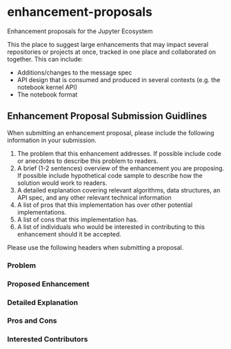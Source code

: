 # enhancement-proposals

Enhancement proposals for the Jupyter Ecosystem

This the place to suggest large enhancements that may impact several repositories or projects at once, tracked in one place and collaborated on together. This can include:

* Additions/changes to the message spec
* API design that is consumed and produced in several contexts (e.g. the notebook kernel API)
* The notebook format

## Enhancement Proposal Submission Guidlines

When submitting an enhancement proposal, please include the following information in your submission.

1. The problem that this enhancement addresses. If possible include code or anecdotes to describe this problem to readers.
2. A brief (1-2 sentences) overview of the enhancement you are proposing. If possible include hypothetical code sample to describe how the solution would work to readers.
3. A detailed explanation covering relevant algorithms, data structures, an API spec, and any other relevant technical information
4. A list of pros that this implementation has over other potential implementations.
5. A list of cons that this implementation has.
6. A list of individuals who would be interested in contributing to this enhancement should it be accepted.

Please use the following headers when submitting a proposal.

###  Problem

### Proposed Enhancement

### Detailed Explanation

### Pros and Cons

### Interested Contributors
